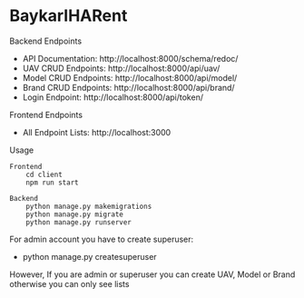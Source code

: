 # BaykarIHARent

Backend Endpoints
- API Documentation: http://localhost:8000/schema/redoc/
- UAV CRUD Endpoints: http://localhost:8000/api/uav/
- Model CRUD Endpoints: http://localhost:8000/api/model/
- Brand CRUD Endpoints: http://localhost:8000/api/brand/
- Login Endpoint: http://localhost:8000/api/token/


Frontend Endpoints
- All Endpoint Lists: http://localhost:3000


Usage

    Frontend
        cd client
        npm run start 

    Backend
        python manage.py makemigrations
        python manage.py migrate
        python manage.py runserver

For admin account you have to create superuser:

- python manage.py createsuperuser

However, If you are admin or superuser you can create UAV, Model or Brand otherwise you can only see lists
